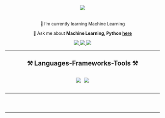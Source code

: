 <h1 align="center">
    <img src="https://readme-typing-svg.herokuapp.com/?font=Righteous&size=35&center=true&vCenter=true&width=500&height=70&duration=4000&lines=Hi+There!+👋;+I'm+Samruddhi+VS!;" />
</h1>


<br/>

<div align="center">
 🌱 I’m currently learning Machine Learning

💬 Ask me about **Machine Learning, Python [here](https://www.linkedin.com/in/nishanth-s-35b515222)**
</div>
 
<div align="center"> 
   <a href="mailto:samruddhivs24@gmail.com">
    <img src="https://img.shields.io/badge/gmail-333333?style=for-the-badge&logo=gmail&logoColor=red" />
  </a>
  <a href="http://linkedin.com/in/samruddhi-v-s-691b62270" target="_blank">
    <img src="https://img.shields.io/badge/LinkedIn-0077B5?style=for-the-badge&logo=linkedin&logoColor=white" />
  </a>
  <a href="https://mrpeace-portfolio.netlify.app/" target="_blank">
     <img src="https://img.shields.io/badge/Portfolio-FF5722?style=for-the-badge&logo=todoist&logoColor=white" /> <!-- sqlite, safari, google-chrome are other good icon options -->
  </a>
</div>

<hr/>
 
<h2 align="center">⚒️ Languages-Frameworks-Tools ⚒️</h2>
<br/>
<div align="center">
    <img src="https://skillicons.dev/icons?i=html,css,vscode,github,git,mysql,python" style="margin-right: 03px;" />
    <img src="https://skillicons.dev/icons?i=javascript,c,machinelearning" style="margin-left: 03px;" /><br>
</div>

<br/>
<hr/>

<br/><br/>

<hr/>

<br/>

<br/>

